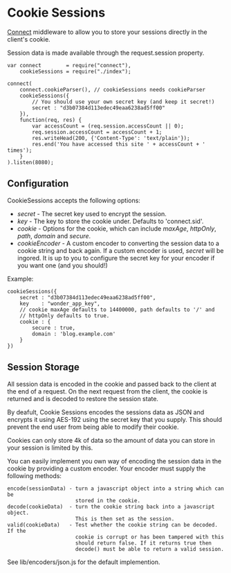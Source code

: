 Cookie Sessions
===============

[Connect](http://github.com/senchalabs/connect) middleware to allow you to store 
your sessions directly in the client's cookie.

Session data is made available through the request.session property.

    var connect        = require("connect"),
        cookieSessions = require("./index");
    
    connect(
        connect.cookieParser(), // cookieSessions needs cookieParser
        cookieSessions({
            // You should use your own secret key (and keep it secret!)
            secret : "d3b07384d113edec49eaa6238ad5ff00"
        }),
        function(req, res) {
            var accessCount = (req.session.accessCount || 0);
            req.session.accessCount = accessCount + 1;
            res.writeHead(200, {'Content-Type': 'text/plain'});
            res.end('You have accessed this site ' + accessCount + ' times');
        }
    ).listen(8080);

Configuration
-------------

CookieSessions accepts the following options:

* _secret_ - The secret key used to encrypt the session. 
* _key_    - The key to store the cookie under. Defaults to 'connect.sid'.
* _cookie_ - Options for the cookie, which can include _maxAge_, _httpOnly_, 
  _path_, _domain_ and _secure_.
* _cookieEncoder_ - A custom encoder to converting the session data to a cookie
  string and back again. If a custom encoder is used, _secret_ will be ingored.
  It is up to you to configure the secret key for your encoder if you want one
  (and you should!)

Example:

    cookieSessions({
        secret : "d3b07384d113edec49eaa6238ad5ff00",
        key    : "wonder_app_key",
        // cookie maxAge defaults to 14400000, path defaults to '/' and
        // httpOnly defaults to true.
        cookie : {
            secure : true,
            domain : 'blog.example.com'
        }
    })

Session Storage
---------------

All session data is encoded in the cookie and passed back to the client at the
end of a request. On the next request from the client, the cookie is returned 
and is decoded to restore the session state.

By deafult, Cookie Sessions encodes the sessions data as JSON and encrypts it 
using AES-192 using the secret key that you supply. This should prevent the
end user from being able to modify their cookie.

Cookies can only store 4k of data so the amount of data you can store in your
session is limited by this.

You can easily implement you own way of encoding the session data in the cookie
by providing a custom encoder. Your encoder must supply the following methods:

    encode(sessionData) - turn a javascript object into a string which can be
                          stored in the cookie.
    decode(cookieData)  - turn the cookie string back into a javascript object.
                          This is then set as the session.
    valid(cookieData)   - Test whether the cookie string can be decoded. If the 
                          cookie is corrupt or has been tampered with this
                          should return false. If it returns true then 
                          decode() must be able to return a valid session.

See lib/encoders/json.js for the default implemention.